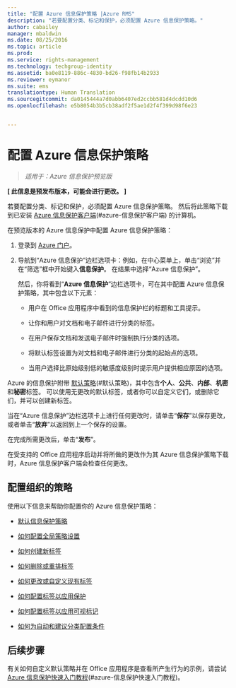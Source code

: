 ```yaml
---
title: "配置 Azure 信息保护策略 |Azure RMS"
description: "若要配置分类、标记和保护，必须配置 Azure 信息保护策略。"
author: cabailey
manager: mbaldwin
ms.date: 08/25/2016
ms.topic: article
ms.prod: 
ms.service: rights-management
ms.technology: techgroup-identity
ms.assetid: ba0e8119-886c-4830-bd26-f98fb14b2933
ms.reviewer: eymanor
ms.suite: ems
translationtype: Human Translation
ms.sourcegitcommit: da0145444a7d0abb6407ed2ccbb581d4dcdd10d6
ms.openlocfilehash: e5b8054b3b5cb38adf2f5ae1d2f4f399d98f6e23


---
```


# 配置 Azure 信息保护策略

>*适用于：Azure 信息保护预览版*

**[ 此信息是预发布版本，可能会进行更改。 ]**

若要配置分类、标记和保护，必须配置 Azure 信息保护策略。 然后将此策略下载到已安装 [Azure 信息保护客户端](https://www.microsoft.com/en-us/download/details.aspx?id=53018)(#azure-信息保护客户端) 的计算机。

在预览版本的 Azure 信息保护中配置 Azure 信息保护策略：

1. 登录到 [Azure 门户](https://portal.azure.com)。

2. 导航到“Azure 信息保护”边栏选项卡：例如，在中心菜单上，单击“浏览”并在“筛选”框中开始键入**信息保护**。 在结果中选择“Azure 信息保护”。 

    然后，你将看到“**Azure 信息保护**”边栏选项卡，可在其中配置 Azure 信息保护策略，其中包含以下元素：

    - 用户在 Office 应用程序中看到的信息保护栏的标题和工具提示。

    - 让你和用户对文档和电子邮件进行分类的标签。

    - 在用户保存文档和发送电子邮件时强制执行分类的选项。

    - 将默认标签设置为对文档和电子邮件进行分类的起始点的选项。

    - 当用户选择比原始级别低的敏感度级别时提示用户提供相应原因的选项。


Azure 的信息保护附带 [默认策略](configure-policy-default.md)(#默认策略)，其中包含**个人**、**公共**、**内部**、**机密**和**秘密**标签。 可以使用无更改的默认标签，或者你可以自定义它们，或删除它们，并可以创建新标签。

当在“Azure 信息保护”边栏选项卡上进行任何更改时，请单击“**保存**”以保存更改，或者单击“**放弃**”以返回到上一个保存的设置。 

在完成所需更改后，单击“**发布**”。 

在受支持的 Office 应用程序启动并将所做的更改作为其 Azure 信息保护策略下载时，Azure 信息保护客户端会检查任何更改。

## 配置组织的策略

使用以下信息来帮助你配置你的 Azure 信息保护策略：

- [默认信息保护策略](configure-policy-default.md)

- [如何配置全局策略设置](configure-policy-settings.md)

- [如何创建新标签](configure-policy-new-label.md)

- [如何删除或重排标签](configure-policy-delete-reorder.md)

- [如何更改或自定义现有标签](configure-policy-change-label.md)

- [如何配置标签以应用保护](configure-policy-protection.md)

- [如何配置标签以应用可视标记](configure-policy-markings.md)

- [如何为自动和建议分类配置条件](configure-policy-classification.md)

## 后续步骤

有关如何自定义默认策略并在 Office 应用程序是查看所产生行为的示例，请尝试 [Azure 信息保护快速入门教程](infoprotect-quick-start-tutorial.md)(#azure-信息保护快速入门教程)。




<!--HONumber=Aug16_HO4-->


